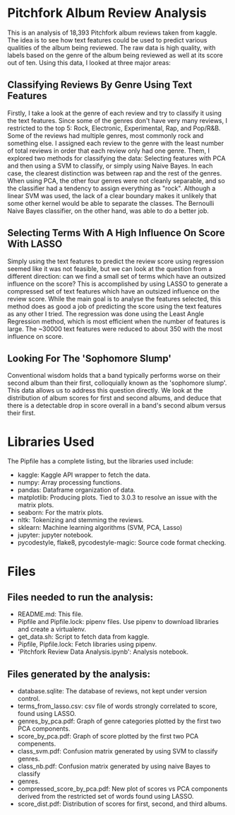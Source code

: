 # Pitchfork Album Review Analysis

This is an analysis of 18,393 Pitchfork album reviews taken from kaggle. The
idea is to see how text features could be used to predict various qualities of
the album being reviewed. The raw data is high quality, with labels based on the
genre of the album being reviewed as well at its score out of ten. Using this 
data, I looked at three major areas:

## Classifying Reviews By Genre Using Text Features
Firstly, I take a look at the genre of each review and try to classify it using
the text features. Since some of the genres don't have very many reviews, I 
restricted to the top 5: Rock, Electronic, Experimental, Rap, and Pop/R&B. Some
of the reviews had multiple genres, most commonly rock and something else. I 
assigned each review to the genre with the least number of total reviews in
order that each review only had one genre. Them, I explored two methods for
classifying the data: Selecting features with PCA and then using a SVM to
classify, or simply using Naive Bayes. In each case, the clearest distinction
was between rap and the rest of the genres. When using PCA, the other four
genres were not cleanly separable, and so the classifier had a tendency to
assign everything as "rock". Although a linear SVM was used, the lack of a clear
boundary makes it unlikely that some other kernel would be able to separate the 
classes. The Bernoulli Naive Bayes classifier, on the other hand, was able to
do a better job.

## Selecting Terms With A High Influence On Score With LASSO
Simply using the text features to predict the review score using regression
seemed like it was not feasible, but we can look at the question from a
different direction: can we find a small set of terms which have an outsized
influence on the score? This is accomplished by using LASSO to generate a 
compressed set of text features which have an outsized influence on the review
score. While the main goal is to analyse the features selected, this method does
as good a job of predicting the score using the text features as any other I
tried. The regression was done using the Least Angle Regression method, which
is most efficient when the number of features is large. The ~30000 text features
were reduced to about 350 with the most influence on score.

## Looking For The 'Sophomore Slump'
Conventional wisdom holds that a band typically performs worse on their second
album than their first, colloquially known as the 'sophomore slump'. This data
allows us to address this question directly. We look at the distribution of
album scores for first and second albums, and deduce that there is a detectable
drop in score overall in a band's second album versus their first.

# Libraries Used

The Pipfile has a complete listing, but the libraries used include:

* kaggle: Kaggle API wrapper to fetch the data.
* numpy: Array processing functions.
* pandas: Dataframe organization of data.
* matplotlib: Producing plots. Tied to 3.0.3 to resolve an issue with the matrix
plots.
* seaborn: For the matrix plots.
* nltk: Tokenizing and stemming the reviews.
* sklearn: Machine learning algorithms (SVM, PCA, Lasso)
* jupyter: jupyter notebook.
* pycodestyle, flake8, pycodestyle-magic: Source code format checking.

# Files

## Files needed to run the analysis:

* README.md: This file.
* Pipfile and Pipfile.lock: pipenv files. Use pipenv to download libraries and
create a virtualenv.
* get_data.sh: Script to fetch data from kaggle.
* Pipfile, Pipfile.lock: Fetch libraries using pipenv.
* 'Pitchfork Review Data Analysis.ipynb': Analysis notebook.

## Files generated by the analysis:

* database.sqlite: The database of reviews, not kept under version control.
* terms_from_lasso.csv: csv file of words strongly correlated to score, found
using LASSO.
* genres_by_pca.pdf: Graph of genre categories plotted by the first two PCA
components.
* score_by_pca.pdf: Graph of score plotted by the first two PCA compenents.
* class_svm.pdf: Confusion matrix generated by using SVM to classify genres.
* class_nb.pdf: Confusion matrix generated by using naive Bayes to classify
* genres.
* compressed_score_by_pca.pdf: New plot of scores vs PCA components derived from
the restricted set of words found using LASSO.
* score_dist.pdf: Distribution of scores for first, second, and third albums.
